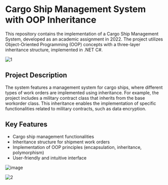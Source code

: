 # Cargo Ship Management System with OOP Inheritance

This repository contains the implementation of a Cargo Ship Management System, developed as an academic assignment in 2022. The project utilizes Object-Oriented Programming (OOP) concepts with a three-layer inheritance structure, implemented in .NET C#.

![1](https://github.com/AlxKovlv/Cargo_Ship_Manager_OOP_Inheritance/assets/130834771/4c76c63b-89f4-48f9-b30d-e30cc019393e)

## Project Description

The system features a management system for cargo ships, where different types of work orders are implemented using inheritance. For example, the project includes a military contract class that inherits from the base workorder class. This inheritance enables the implementation of specific functionalities related to military contracts, such as data encryption.

## Key Features

- Cargo ship management functionalities
- Inheritance structure for shipment work orders
- Implementation of OOP principles (encapsulation, inheritance, polymorphism)
- User-friendly and intuitive interface

![image](https://github.com/AlxKovlv/Cargo_Ship_Manager_OOP_Inheritance/assets/130834771/5c7b59f3-94f0-4b13-bf0d-fcfcc62023c5)

  
![2](https://github.com/AlxKovlv/Cargo_Ship_Manager_OOP_Inheritance/assets/130834771/20e5f927-6539-48db-8c84-f88cdb603a37)
